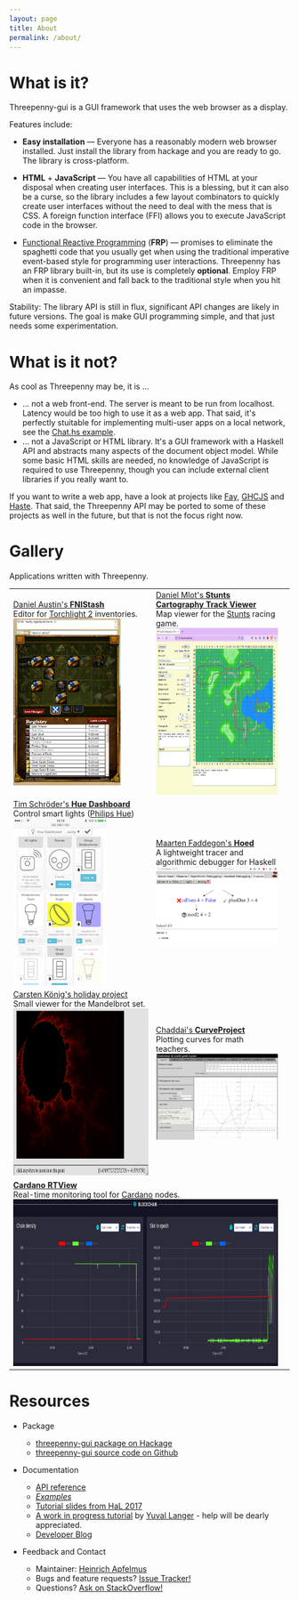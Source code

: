 ```yaml
---
layout: page
title: About
permalink: /about/
---
```


# What is it?

Threepenny-gui is a GUI framework that uses the web browser as a display.

Features include:
* **Easy installation** — Everyone has a reasonably modern web browser installed. Just install the library from hackage and you are ready to go. The library is cross-platform.
* **HTML** + **JavaScript** — You have all capabilities of HTML at your disposal when creating user interfaces. This is a blessing, but it can also be a curse, so the library includes a few layout combinators to quickly create user interfaces without the need to deal with the mess that is CSS. A foreign function interface (FFI) allows you to execute JavaScript code in the browser.
* [Functional Reactive Programming][frp] (**FRP**) — promises to eliminate the spaghetti code that you usually get when using the traditional imperative event-based style for programming user interactions. Threepenny has an FRP library built-in, but its use is completely **optional**. Employ FRP when it is convenient and fall back to the traditional style when you hit an impasse.

  [frp]: https://wiki.haskell.org/Functional_Reactive_Programming

Stability: The library API is still in flux, significant API changes are likely in future versions. The goal is make GUI programming simple, and that just needs some experimentation.

# What is it not?

As cool as Threepenny may be, it is ...

* ... not a web front-end. The server is meant to be run from localhost. Latency would be too high to use it as a web app. That said, it's perfectly stuitable for implementing multi-user apps on a local network, see the [Chat.hs example][chat].
* ... not a JavaScript or HTML library. It's a GUI framework with a Haskell API and abstracts many aspects of the document object model. While some basic HTML skills are needed, no knowledge of JavaScript is required to use Threepenny, though you can include external client libraries if you really want to.

If you want to write a web app, have a look at projects like [Fay][fay], [GHCJS][ghcjs] and [ Haste][haste]. That said, the Threepenny API may be ported to some of these projects as well in the future, but that is not the focus right now.

   [chat]: https://github.com/HeinrichApfelmus/threepenny-gui/blob/master/samples/Chat.hs
   [ghcjs]: https://github.com/ghcjs/ghcjs
   [fay]: https://github.com/faylang/fay/wiki
   [haste]: https://github.com/valderman/haste-compiler

# Gallery

Applications written with Threepenny.

<table>
<tr>
<td>
<a href="http://fluffynukeit.com/?page_id=535">Daniel Austin's <b>FNIStash</b></a>
<br>Editor for <a href="http://en.wikipedia.org/wiki/Torchlight_II">Torchlight 2</a> inventories.
<br><img src="./img/fnistash.png" height="300" />
<td>
<a href="https://github.com/duplode/stunts-cartography">Daniel Mlot's <b>Stunts Cartography Track Viewer</b></a>
<br>Map viewer for the <a href="http://scr.stunts.hu/">Stunts</a> racing game.
<br><img src="./img/stunts.png" height="300" />

<tr>
<td>
<a href="https://github.com/blitzcode/hue-dashboard">Tim Schröder's <b>Hue Dashboard</b></a>
<br>Control smart lights (<a href="http://www2.meethue.com/en-us">Philips Hue</a>)
<br><img src="./img/hue-dashboard.jpg" height="300" />
<td>
<a href="https://wiki.haskell.org/Hoed">Maarten Faddegon's <b>Hoed</b></a>
<br>A lightweight tracer and algorithmic debugger for Haskell
<br><img src="./img/hoed.png" width="386" />

<tr>
<td>
<a href="https://github.com/CarstenKoenig/Holidays2013">Carsten König's holiday project</a>
<br>Small viewer for the Mandelbrot set.
<br><img src="./img/mandelbrot.png" height="300" />
<td>
<a href="https://github.com/Chaddai/CurveProject">Chaddai's <b>CurveProject</b></a>
<br>Plotting curves for math teachers.
<br><img src="./img/curveproject.jpg" width="386" />

<tr>
<td colspan="2">
<a href="https://github.com/input-output-hk/cardano-node/blob/master/cardano-tracer/docs/cardano-rtview.md"><b>Cardano RTView</b></a>
<br>Real-time monitoring tool for <a href="https://docs.cardano.org/cardano-components/cardano-node">Cardano</a> nodes.
<br><img src="./img/cardano-rtview.png" height="300" />
<td>
</table>

# Resources

* Package

  * [threepenny-gui package on Hackage](https://hackage.haskell.org/package/threepenny-gui)
  * [threepenny-gui source code on Github](https://github.com/HeinrichApfelmus/threepenny-gui/)

* Documentation

  * [API reference](http://hackage.haskell.org/package/threepenny-gui)
  * *[Examples](../samples#readme)*
  * [Tutorial slides from HaL 2017](../doc/hal-2017)
  * [A work in progress tutorial](https://github.com/yuvallanger/threepenny-gui/blob/tutorial/samples/BarTab.lhs) by [Yuval Langer](https://github.com/yuvallanger) - help will be dearly appreciated.
  * [Developer Blog](http://apfelmus.nfshost.com/blog.html#gui-programming )

* Feedback and Contact

  * Maintainer: [Heinrich Apfelmus](http://apfelmus.nfshost.com/)
  * Bugs and feature requests? [Issue Tracker!](https://github.com/HeinrichApfelmus/threepenny-gui/issues)
  * Questions? [Ask on StackOverflow!](http://stackoverflow.com/questions/ask?tags=haskell+threepenny-gui+gui)
